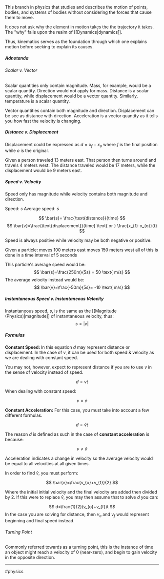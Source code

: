 This branch in physics that studies and describes the motion of points, bodies, and systems of bodies without considering the forces that cause them to move.

It does not ask why the element in motion takes the the trajectory it takes. The "why" falls upon the realm of [[Dynamics|dynamics]].

Thus, kinematics serves as the foundation through which one explains motion before seeking to explain its causes.

##### Adnotanda

###### Scalar v. Vector

Scalar quantities only contain magnitude.
	Mass, for example, would be a scalar quantity. Direction would not apply for mass.
	Distance is a scalar quantity, while displacement would be a vector quantity.
	Similarly, temperature is a scalar quantity.


Vector quantities contain both magnitude and direction.
	Displacement can be see as distance with direction.
	Acceleration is a vector quantity as it tells you how fast the velocity is changing.

##### Distance v. Displacement

Displacement could be expressed as $d = x_{f}-x_{o}$ where $f$ is the final position while $o$ is the original.

Given a person traveled 13 meters east. That person then turns around and travels 4 meters west. The distance traveled would be 17 meters, while the displacement would be 9 meters east.

##### Speed v. Velocity

Speed only has magnitude while velocity contains both magnitude and direction.

Speed: $s$
Average speed: $\bar{s}$

$$
\bar{s}= \frac{\text{distance}}{time}
$$
$$
\bar{v}=\frac{\text{displacement}}{time} \text{ or } \frac{x_{f}-x_{o}}{t}
$$


Speed is always positive while velocity may be both negative or positive.

Given a particle:
	moves 100 meters east
	moves 150 meters west 
	all of this is done in a time interval of 5 seconds

This particle's average speed would be:
$$
\bar{s}=\frac{250m}{5s} = 50 \text{ m/s}
$$
The average velocity instead would be:
$$
\bar{v}=\frac{-50m}{5s}= -10 \text{ m/s}
$$

##### Instantaneous Speed v. Instantaneous Velocity

Instantaneous speed, $s$, is the same as the [[Magnitude (Physics)|magnitude]] of instantaneous velocity, thus:
$$
s= |v|
$$

##### Formulas

**Constant Speed:** In this equation  $d$  may represent distance or displacement. In the case of $v$, it can be used for both speed & velocity as we are dealing with constant speed. 

You may not, however, expect to represent distance if you are to use $v$ in the sense of velocity instead of speed.

$$
d=vt
$$

When dealing with constant speed:

$$
v=\bar{v}
$$

**Constant Acceleration:** For this case, you must take into account a few different formulas.

$$
d=\bar{v}t
$$

The reason $d$ is defined as such in the case of **constant acceleration** is because:

$$
v\neq \bar{v}
$$

Acceleration indicates a change in velocity so the average velocity would be equal to all velocities at all given times.

In order to find $\bar{v}$, you must perform:

$$
\bar{v}=\frac{v_{o}+v_{f}}{2}
$$

Where the initial initial velocity and the final velocity are added then divided by 2. If this were to replace $\bar{v}$, you may then assume that to solve $d$ you can:

$$
d=\frac{1}{2}(v_{o}+v_{f})t
$$
In the case you are solving for distance, then $v_{o}$ and $v_{f}$ would represent beginning and final speed instead.

###### Turning Point

Commonly referred towards as a turning point, this is the instance of time an object might reach a velocity of 0 (near-zero), and begin to gain velocity in the opposite direction.

---
#physics 